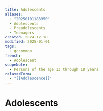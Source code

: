 ```yaml
---
title: Adolescents
aliases:
  - "20250101183950"
  - Adolescents
  - Preadolescents
  - Teenagers
created: 2024-12-18
modified: 2025-01-01
tags:
  - gccommon
french:
  - Adolescent
scopeNote:
  - Persons of the age 13 through 18 years
relatedTerm:
  - "[[Adolescence]]"
---
```

# Adolescents
